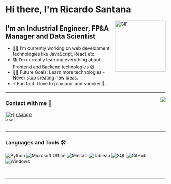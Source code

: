 # Hi there, I'm Ricardo Santana

<img align="right" alt="GIF" height="160px" src="https://media.giphy.com/media/du3J3cXyzhj75IOgvA/giphy.gif" />

## I'm an Industrial Engineer, FP&A Manager and Data Scientist

- 👨‍💻 I’m currently working on web development technologies like JavaScript, React etc.
- 📚 I’m currently learning everything about Frontend and Backend technologies 😅
- 💪🏼 Future Goals: Learn more technologies - Never stop creating new ideas.
- ⚡ Fun fact: I love to play pool and snooker 🎱.

---

<img align="right" src="http://estruyf-github.azurewebsites.net/api/VisitorHit?user=Bgstatic&repo=Bgstatic&countColorcountColor&countColor=%237B1E7B"/>

### Contact with me 📝

[<img align="left" alt="risango | LinkedIn" height="30px" src="https://cdn-icons-png.flaticon.com/512/174/174857.png"/>][risango-linkedin] [risango](https://www.linkedin.com/in/risango/)

[risango-linkedin]: https://www.linkedin.com/in/risango/

<br />

---

### Languages and Tools 🛠 

![Python](http://img.shields.io/badge/-Python-3776AB?style=flat-square&logo=python&logoColor=ffffff)
![Microsoft Office](http://img.shields.io/badge/-Microsoft%20Office-D83B01?style=flat-square&logo=microsoft-office&logoColor=ffffff)
![Minitab](http://img.shields.io/badge/-Minitab-1B6AC6?style=flat-square&logo=minitab&logoColor=ffffff)
![Tableau](http://img.shields.io/badge/-Tableau-E97627?style=flat-square&logo=tableau&logoColor=ffffff)
![SQL](http://img.shields.io/badge/-SQL-CC2927?style=flat-square&logo=microsoft-sql-server&logoColor=ffffff)
![GitHub](https://img.shields.io/badge/-GitHub-181717?style=flat-square&logo=github)
![Windows](http://img.shields.io/badge/-Windows-0078D6?style=flat-square&logo=windows&logoColor=ffffff)

<br/>

---

<br/>
